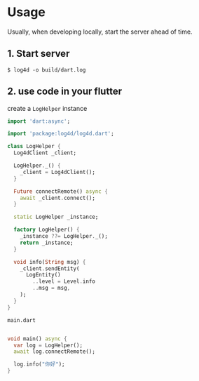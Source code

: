 # Usage

Usually, when developing locally, start the server ahead of time.

## 1. Start server

`$ log4d -o build/dart.log`

## 2. use code in your flutter

create a `LogHelper` instance

```dart
import 'dart:async';

import 'package:log4d/log4d.dart';

class LogHelper {
  Log4dClient _client;

  LogHelper._() {
    _client = Log4dClient();
  }

  Future connectRemote() async {
    await _client.connect();
  }

  static LogHelper _instance;

  factory LogHelper() {
    _instance ??= LogHelper._();
    return _instance;
  }

  void info(String msg) {
    _client.sendEntity(
      LogEntity()
        ..level = Level.info
        ..msg = msg,
    );
  }
}

```

`main.dart`

```dart

void main() async {
  var log = LogHelper();
  await log.connectRemote();

  log.info("你好");
}
```